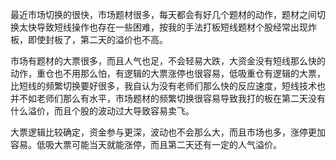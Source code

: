 最近市场切换的很快，市场题材很多，每天都会有好几个题材的动作，题材之间切换太快导致短线操作也存在一些困难，按我的手法打板短线题材个股经常出现炸板，即使封板了，第二天的溢价也不高。

市场有题材的大票很多，而且人气也足，不会轻易大跌，大资金没有短线那么快的动作，重仓也不用那么怕，有逻辑的大票涨停也很容易，低吸重仓有逻辑的大票，比短线的频繁切换要好很多，我自认为没有老师们那么快的反应速度，短线技术也并不如老师们那么有水平，市场题材的频繁切换很容易导致我打的板在第二天没有什么溢价，而且个股的波动过大导致容易卖飞。

大票逻辑比较确定，资金参与更深，波动也不会那么大，而且市场也多，涨停更加容易。低吸大票可能当天就能涨停，而且第二天还有一定的人气溢价。


